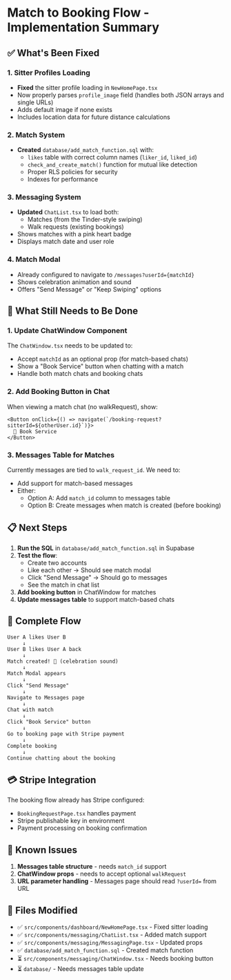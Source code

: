 # Match to Booking Flow - Implementation Summary

## ✅ What's Been Fixed

### 1. Sitter Profiles Loading
- **Fixed** the sitter profile loading in `NewHomePage.tsx`
- Now properly parses `profile_image` field (handles both JSON arrays and single URLs)
- Adds default image if none exists
- Includes location data for future distance calculations

### 2. Match System
- **Created** `database/add_match_function.sql` with:
  - `likes` table with correct column names (`liker_id`, `liked_id`)
  - `check_and_create_match()` function for mutual like detection
  - Proper RLS policies for security
  - Indexes for performance

### 3. Messaging System
- **Updated** `ChatList.tsx` to load both:
  - Matches (from the Tinder-style swiping)
  - Walk requests (existing bookings)
- Shows matches with a pink heart badge
- Displays match date and user role

### 4. Match Modal
- Already configured to navigate to `/messages?userId={matchId}`
- Shows celebration animation and sound
- Offers "Send Message" or "Keep Swiping" options

## 🔧 What Still Needs to Be Done

### 1. Update ChatWindow Component
The `ChatWindow.tsx` needs to be updated to:
- Accept `matchId` as an optional prop (for match-based chats)
- Show a "Book Service" button when chatting with a match
- Handle both match chats and booking chats

### 2. Add Booking Button in Chat
When viewing a match chat (no walkRequest), show:
```tsx
<Button onClick={() => navigate(`/booking-request?sitterId=${otherUser.id}`)}>
  📅 Book Service
</Button>
```

### 3. Messages Table for Matches
Currently messages are tied to `walk_request_id`. We need to:
- Add support for match-based messages
- Either:
  - Option A: Add `match_id` column to messages table
  - Option B: Create messages when match is created (before booking)

## 📋 Next Steps

1. **Run the SQL** in `database/add_match_function.sql` in Supabase
2. **Test the flow**:
   - Create two accounts
   - Like each other → Should see match modal
   - Click "Send Message" → Should go to messages
   - See the match in chat list
3. **Add booking button** in ChatWindow for matches
4. **Update messages table** to support match-based chats

## 🎯 Complete Flow

```
User A likes User B
     ↓
User B likes User A back
     ↓
Match created! 🎉 (celebration sound)
     ↓
Match Modal appears
     ↓
Click "Send Message"
     ↓
Navigate to Messages page
     ↓
Chat with match
     ↓
Click "Book Service" button
     ↓
Go to booking page with Stripe payment
     ↓
Complete booking
     ↓
Continue chatting about the booking
```

## 💳 Stripe Integration

The booking flow already has Stripe configured:
- `BookingRequestPage.tsx` handles payment
- Stripe publishable key in environment
- Payment processing on booking confirmation

## 🐛 Known Issues

1. **Messages table structure** - needs `match_id` support
2. **ChatWindow props** - needs to accept optional `walkRequest`
3. **URL parameter handling** - Messages page should read `?userId=` from URL

## 📝 Files Modified

- ✅ `src/components/dashboard/NewHomePage.tsx` - Fixed sitter loading
- ✅ `src/components/messaging/ChatList.tsx` - Added match support
- ✅ `src/components/messaging/MessagingPage.tsx` - Updated props
- ✅ `database/add_match_function.sql` - Created match function
- ⏳ `src/components/messaging/ChatWindow.tsx` - Needs booking button
- ⏳ `database/` - Needs messages table update
